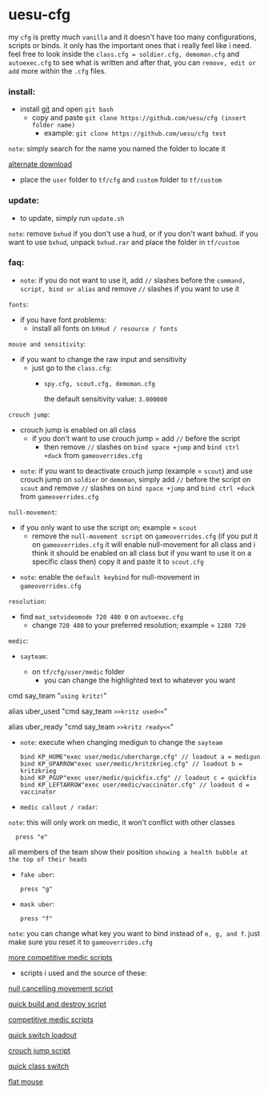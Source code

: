 # uesu-cfg

my `cfg` is pretty much `vanilla` and it doesn't have too many configurations, scripts or binds. it only has the important ones that i really feel like i need. feel free to look inside the `class.cfg = soldier.cfg, demoman.cfg` and `autoexec.cfg` to see what is written and after that, you can `remove, edit or add` more within the `.cfg` files.


<h3>install:
</h3>

- install [git](https://gitforwindows.org/) and open `git bash`
    - copy and paste `git clone https://github.com/uesu/cfg (insert folder name)`
        * example: `git clone https://github.com/uesu/cfg test`

`note`: simply search for the name you named the folder to locate it

 [alternate download](https://github.com/uesu/cfg/archive/master.zip)

* place the `user` folder to `tf/cfg` and `custom` folder to `tf/custom`

<h3>
update:
</h3>

* to update, simply run `update.sh`

`note`: remove `bxhud` if you don't use a hud, or if you don't want bxhud. if you want to use `bxhud`, unpack `bxhud.rar` and place the folder in `tf/custom`

<h3>faq:
</h3>

* `note`: if you do not want to use it, add `//` slashes before the `command, script, bind or alias` and remove `//` slashes if you want to use it

 `fonts`:

- if you have font problems: 
  - install all fonts on 
`bXHud / resource / fonts`

`mouse and sensitivity`:

- if you want to change the raw input and sensitivity
  - just go to the `class.cfg`: 
    - `spy.cfg, scout.cfg, demoman.cfg`
    
      the default sensitivity value: `3.000000`

`crouch jump`:

- crouch jump is enabled on all class
  - if you don't want to use crouch jump = add `//` before the script
    - then remove `//` slashes on `bind space +jump` and `bind ctrl +duck` from `gameoverrides.cfg`

* `note`: if you want to deactivate crouch jump (example = `scout`) and use crouch jump on `soldier` or `demoman`, simply add `//` before the script on `scout` and remove `//` slashes on `bind space +jump` and `bind ctrl +duck` from `gameoverrides.cfg`

`null-movement`:

- if you only want to use the script on; example = `scout`
    - remove the `null-movement script` on `gameoverrides.cfg` (if you put it on `gameoverrides.cfg` it will enable null-movement for all class and i think it should be enabled on all class but if you want to use it on a specific class then) copy it and paste it to `scout.cfg`
        
* `note`: enable the `default keybind` for null-movement in `gameoverrides.cfg`

`resolution`:

- find `mat_setvideomode 720 480 0` on `autoexec.cfg`
  - change `720 480` to your preferred resolution; example = `1280 720`
 
`medic`:

* `sayteam`:

  - on `tf/cfg/user/medic` folder
    - you can change the highlighted text to whatever you want
    
cmd say_team "`using kritz!`"

alias uber_used "cmd say_team `>>kritz used<<`"

alias uber_ready "cmd say_team `>>kritz ready<<`"

* `note`: execute when changing medigun to change the `sayteam`

      bind KP_HOME"exec user/medic/ubercharge.cfg" // loadout a = medigun
      bind KP_UPARROW"exec user/medic/kritzkrieg.cfg" // loadout b = kritzkrieg
      bind KP_PGUP"exec user/medic/quickfix.cfg" // loadout c = quickfix
      bind KP_LEFTARROW"exec user/medic/vaccinator.cfg" // loadout d = vaccinator
      
* `medic callout / radar`:

`note`: this will only work on medic, it won't conflict with other classes

      press "e"

all members of the team show their position `showing a health bubble at the top of their heads`
        
* `fake uber`:

      press "g"

* `mask uber`:

      press "f"
  
`note`: you can change what key you want to bind instead of `e, g, and f`. just make sure you reset it to `gameoverrides.cfg`

[more competitive medic scripts](https://gist.github.com/marcinof/2981918)

* scripts i used and the source of these:

[null cancelling movement script](https://github.com/mastercomfig/mastercomfig/releases/latest/download/mastercomfig-null-cancelling-movement-addon.vpk)

[quick build and destroy script](https://www.reddit.com/r/tf2/comments/94volb/quick_build_and_destroy_script/)

[competitive medic scripts](https://github.com/mastercoms/configs/tree/master/games/tf2/cfg/user)

[quick switch loadout](https://www.reddit.com/r/Tf2Scripts/comments/1ol0z0/help_how_do_i_bind_a_key_to_change_loadout/)

[crouch jump script](https://gamebanana.com/scripts/7982)

[quick class switch](https://gamebanana.com/scripts/3908)

[flat mouse](https://github.com/mastercomfig/mastercomfig/releases/latest/download/mastercomfig-flat-mouse-addon.vpk)
